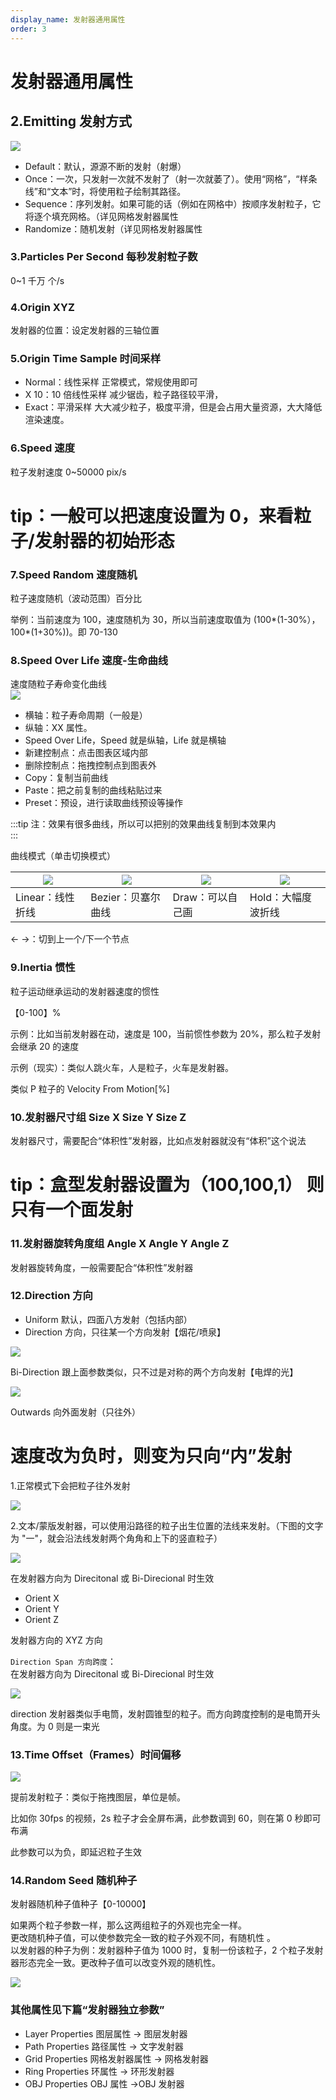 ```yaml
---
display_name: 发射器通用属性
order: 3
---
```


# 发射器通用属性

## 2.Emitting 发射方式

![](https://mir.yuelili.com/user/AE/plugins/st/emitting-type.png)

- Default：默认，源源不断的发射（射爆）
- Once：一次，只发射一次就不发射了（射一次就萎了）。使用“网格”，“样条线”和“文本”时，将使用粒子绘制其路径。
- Sequence：序列发射。如果可能的话（例如在网格中）按顺序发射粒子，它将逐个填充网格。（详见网格发射器属性
- Randomize：随机发射（详见网格发射器属性

### 3.Particles Per Second 每秒发射粒子数

0~1 千万 个/s

### 4.Origin XYZ

发射器的位置：设定发射器的三轴位置

### 5.Origin Time Sample 时间采样

- Normal：线性采样 正常模式，常规使用即可
- X 10：10 倍线性采样 减少锯齿，粒子路径较平滑，
- Exact：平滑采样 大大减少粒子，极度平滑，但是会占用大量资源，大大降低渲染速度。

### 6.Speed 速度

粒子发射速度 0~50000 pix/s

# tip：一般可以把速度设置为 0，来看粒子/发射器的初始形态

### 7.Speed Random 速度随机

粒子速度随机（波动范围）百分比

举例：当前速度为 100，速度随机为 30，所以当前速度取值为 (100*(1-30%），100*(1+30%))。即 70-130

### 8.Speed Over Life 速度-生命曲线

速度随粒子寿命变化曲线  
![](https://mir.yuelili.com/user/AE/plugins/st/st-p-023.png)

- 横轴：粒子寿命周期（一般是）
- 纵轴：XX 属性。
- Speed Over Life，Speed 就是纵轴，Life 就是横轴
- 新建控制点：点击图表区域内部
- 删除控制点：拖拽控制点到图表外
- Copy：复制当前曲线
- Paste：把之前复制的曲线粘贴过来
- Preset：预设，进行读取曲线预设等操作

:::tip
注：效果有很多曲线，所以可以把别的效果曲线复制到本效果内  
:::

曲线模式（单击切换模式）

|![](https://mir.yuelili.com/user/AE/plugins/st/st-p-024.png) |![](https://mir.yuelili.com/user/AE/plugins/st/st-p-025.png) |![](https://mir.yuelili.com/user/AE/plugins/st/st-p-026.png) |![](https://mir.yuelili.com/user/AE/plugins/st/st-p-027.png)|
|---|---|---|---|
|Linear：线性折线 |Bezier：贝塞尔曲线 |Draw：可以自己画 |Hold：大幅度波折线 |

← →：切到上一个/下一个节点

### 9.Inertia 惯性

粒子运动继承运动的发射器速度的惯性

【0-100】%

示例：比如当前发射器在动，速度是 100，当前惯性参数为 20%，那么粒子发射会继承 20 的速度

示例（现实）：类似人跳火车，人是粒子，火车是发射器。

类似 P 粒子的 Velocity From Motion[%]

### 10.发射器尺寸组 Size X Size Y Size Z

发射器尺寸，需要配合“体积性”发射器，比如点发射器就没有“体积”这个说法

# tip：盒型发射器设置为（100,100,1） 则只有一个面发射

### 11.发射器旋转角度组 Angle X Angle Y Angle Z

发射器旋转角度，一般需要配合“体积性”发射器

### 12.Direction 方向

- Uniform 默认，四面八方发射（包括内部）
- Direction 方向，只往某一个方向发射【烟花/喷泉】

![](https://mir.yuelili.com/user/AE/plugins/particular/particular-023.bmp)

Bi-Direction 跟上面参数类似，只不过是对称的两个方向发射【电焊的光】

![](https://mir.yuelili.com/user/AE/plugins/particular/particular-024.bmp)

Outwards 向外面发射（只往外）

# 速度改为负时，则变为只向“内”发射

1.正常模式下会把粒子往外发射

![](https://mir.yuelili.com/user/AE/plugins/particular/particular-026.bmp)

2.文本/蒙版发射器，可以使用沿路径的粒子出生位置的法线来发射。（下图的文字为 "一"，就会沿法线发射两个角角和上下的竖直粒子）

![](http://cdn.yuelili.com/202020111554-E.png)

在发射器方向为 Direcitonal 或 Bi-Direcional 时生效

- Orient X
- Orient Y
- Orient Z

发射器方向的 XYZ 方向

`Direction Span 方向跨度`：  
在发射器方向为 Direcitonal 或 Bi-Direcional 时生效

![](https://mir.yuelili.com/user/AE/plugins/st/st-0-010.gif)

direction 发射器类似手电筒，发射圆锥型的粒子。而方向跨度控制的是电筒开头角度。为 0 则是一束光

### 13.Time Offset（Frames）时间偏移

![](https://mir.yuelili.com/user/AE/plugins/st/st-0-001.png)

提前发射粒子：类似于拖拽图层，单位是帧。

比如你 30fps 的视频，2s 粒子才会全屏布满，此参数调到 60，则在第 0 秒即可布满

此参数可以为负，即延迟粒子生效

### 14.Random Seed 随机种子

发射器随机种子值种子【0-10000】

如果两个粒子参数一样，那么这两组粒子的外观也完全一样。  
更改随机种子值，可以使参数完全一致的粒子外观不同，有随机性 。  
以发射器的种子为例：发射器种子值为 1000 时，复制一份该粒子，2 个粒子发射器形态完全一致。更改种子值可以改变外观的随机性。

![](https://mir.yuelili.com/user/AE/plugins/st/st-0-003.gif)

### 其他属性见下篇“发射器独立参数”

- Layer Properties 图层属性 → 图层发射器
- Path Properties 路径属性 → 文字发射器
- Grid Properties 网格发射器属性 → 网格发射器
- Ring Properties 环属性 → 环形发射器
- OBJ Properties OBJ 属性 →OBJ 发射器
